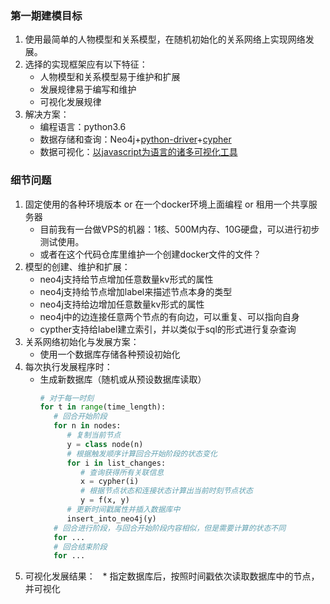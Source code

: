 ### 第一期建模目标
1. 使用最简单的人物模型和关系模型，在随机初始化的关系网络上实现网络发展。
1. 选择的实现框架应有以下特征：
   * 人物模型和关系模型易于维护和扩展
   * 发展规律易于编写和维护
   * 可视化发展规律
1. 解决方案：
   * 编程语言：python3.6
   * 数据存储和查询：Neo4j+[python-driver](https://neo4j.com/developer/python/)+[cypher](https://neo4j.com/docs/cypher-refcard/current/)
   * 数据可视化：[以javascript为语言的诸多可视化工具](https://neo4j.com/developer/guide-data-visualization/)

### 细节问题
1. 固定使用的各种环境版本 or 在一个docker环境上面编程 or 租用一个共享服务器
   * 目前我有一台做VPS的机器：1核、500M内存、10G硬盘，可以进行初步测试使用。
   * 或者在这个代码仓库里维护一个创建docker文件的文件？
1. 模型的创建、维护和扩展：
   * neo4j支持给节点增加任意数量kv形式的属性
   * neo4j支持给节点增加label来描述节点本身的类型
   * neo4j支持给边增加任意数量kv形式的属性
   * neo4j中的边连接任意两个节点的有向边，可以重复、可以指向自身
   * cypther支持给label建立索引，并以类似于sql的形式进行复杂查询
1. 关系网络初始化与发展方案：
   * 使用一个数据库存储各种预设初始化
1. 每次执行发展程序时：
   * 生成新数据库（随机或从预设数据库读取）
      ```python
      # 对于每一时刻
      for t in range(time_length):
         # 回合开始阶段
         for n in nodes:
            # 复制当前节点
            y = class node(n)
            # 根据触发顺序计算回合开始阶段的状态变化
            for i in list_changes:
               # 查询获得所有关联信息
               x = cypher(i)
               # 根据节点状态和连接状态计算出当前时刻节点状态
               y = f(x, y)
            # 更新时间戳属性并插入数据库中
            insert_into_neo4j(y)
         # 回合进行阶段，与回合开始阶段内容相似，但是需要计算的状态不同
         for ... 
         # 回合结束阶段
         for ...
      ```
1. 可视化发展结果：
   * 指定数据库后，按照时间戳依次读取数据库中的节点，并可视化

